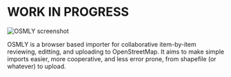# WORK IN PROGRESS

![OSMLY screenshot](https://raw.github.com/aaronlidman/parks-project/master/example.jpg)

OSMLY is a browser based importer for collaborative item-by-item reviewing, editting, and uploading to OpenStreetMap. It aims to make simple imports easier, more cooperative, and less error prone, from shapefile (or whatever) to upload.

<!--
### Current flow
- prep your source
    - reproject to EPSG:4326 (WGS 84)
	- remove useless attributes (like official internal ids)
	- you don't need to rename attributes to their osm equivalents, OSMLY can do that for you
		- see renameProperty
	- you don't need to add a common attribute to everything like 'source=cityXYZ' or 'leisure=park', OSMLY can do that for you
		- see appendTag
- convert your source to geojson
    - I suggest ogr2ogr
- run `python build.py YOURGEOJSON`
	- this makes sure geometry is valid, simplifies, seperates easy and difficult items, adds bounds, and converts everything to a sqlite database ready to be served up to the world

# BSD License

-->

